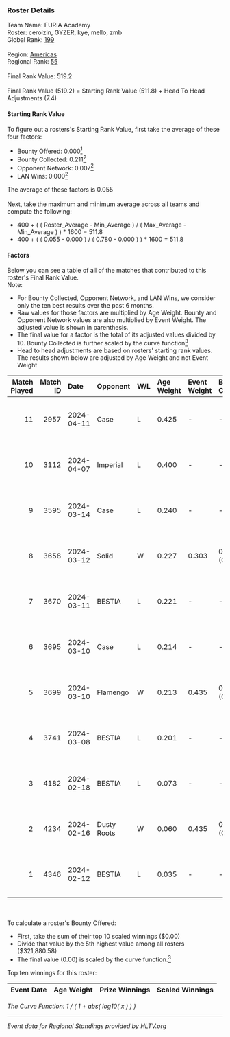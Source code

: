 ### Roster Details<br />
Team Name: FURIA Academy<br />
Roster: cerolzin, GYZER, kye, mello, zmb<br />
Global Rank: [199](../standings_global.md)<br />
<br />
Region: [Americas]( ../standings_americas.md)<br />
Regional Rank: [55]( ../standings_americas.md)<br />
<br />
Final Rank Value:  519.2<br />
<br />
Final Rank Value (519.2) = Starting Rank Value (511.8) + Head To Head Adjustments (7.4)<br />

#### Starting Rank Value<br />
To figure out a rosters's Starting Rank Value, first take the average of these four factors:<br />
- Bounty Offered: 0.000[<sup>1</sup>](#table2)
- Bounty Collected: 0.211[<sup>2</sup>](#table1)
- Opponent Network: 0.007[<sup>2</sup>](#table1)
- LAN Wins: 0.000[<sup>2</sup>](#table1)

The average of these factors is 0.055<br />
<br />
Next, take the maximum and minimum average across all teams and compute the following:<br />
- 400 + ( ( Roster_Average - Min_Average ) / ( Max_Average - Min_Average ) ) * 1600 = 511.8
- 400 + ( ( 0.055 - 0.000 ) / ( 0.780 - 0.000 ) ) * 1600 = 511.8


#### Factors<br />
Below you can see a table of all of the matches that contributed to this roster's Final Rank Value.<br />
Note:<br />

- For Bounty Collected, Opponent Network, and LAN Wins, we consider only the ten best results over the past 6 months.
- Raw values for those factors are multiplied by Age Weight. Bounty and Opponent Network values are also multiplied by Event Weight. The adjusted value is shown in parenthesis.
- The final value for a factor is the total of its adjusted values divided by 10. Bounty Collected is further scaled by the curve function[<sup>3</sup>](#curveFunction)
- Head to head adjustments are based on rosters' starting rank values. The results shown below are adjusted by Age Weight and not Event Weight
<span id="table1"></span><br />


| Match Played | Match ID | Date       | Opponent    | W/L | Age Weight | Event Weight | Bounty Collected | Opponent Network | LAN Wins  | H2H Adj. | Roster                                |
| -: | -: | :- | :- | :- | :- | :- | :- | :- | :- | -: | :- |
|           11 |     2957 | 2024-04-11 | Case        | L   | 0.425      | -            | -                | -                | -         |    -1.38 | cerolzin, GYZER, kye, mello, zmb      |
|           10 |     3112 | 2024-04-07 | Imperial    | L   | 0.400      | -            | -                | -                | -         |    -0.18 | Bruninho, cerolzin, GYZER, kye, mello |
|            9 |     3595 | 2024-03-14 | Case        | L   | 0.240      | -            | -                | -                | -         |    -0.73 | Bruninho, cerolzin, GYZER, kye, mello |
|            8 |     3658 | 2024-03-12 | Solid       | W   | 0.227      | 0.303        | 0.025 (0.002)    | 0.825 (0.057)    | 0 (0.000) |     6.37 | Bruninho, cerolzin, GYZER, kye, mello |
|            7 |     3670 | 2024-03-11 | BESTIA      | L   | 0.221      | -            | -                | -                | -         |    -0.40 | Bruninho, cerolzin, GYZER, kye, mello |
|            6 |     3695 | 2024-03-10 | Case        | L   | 0.214      | -            | -                | -                | -         |    -0.60 | Bruninho, cerolzin, GYZER, kye, mello |
|            5 |     3699 | 2024-03-10 | Flamengo    | W   | 0.213      | 0.435        | 0.000 (0.000)    | 0.014 (0.001)    | 0 (0.000) |     3.18 | Bruninho, cerolzin, GYZER, kye, mello |
|            4 |     3741 | 2024-03-08 | BESTIA      | L   | 0.201      | -            | -                | -                | -         |    -0.35 | Bruninho, cerolzin, GYZER, kye, mello |
|            3 |     4182 | 2024-02-18 | BESTIA      | L   | 0.073      | -            | -                | -                | -         |    -0.13 | Bruninho, cerolzin, GYZER, kye, mello |
|            2 |     4234 | 2024-02-16 | Dusty Roots | W   | 0.060      | 0.435        | 0.006 (0.000)    | 0.366 (0.009)    | 0 (0.000) |     1.63 | Bruninho, cerolzin, GYZER, kye, mello |
|            1 |     4346 | 2024-02-12 | BESTIA      | L   | 0.035      | -            | -                | -                | -         |    -0.06 | Bruninho, cerolzin, GYZER, kye, mello |

<br />
<span id="table2"></span><br />
To calculate a roster's Bounty Offered:<br />

- First, take the sum of their top 10 scaled winnings ($0.00)
- Divide that value by the 5th highest value among all rosters ($321,880.58)
- The final value (0.00) is scaled by the curve function.[<sup>3</sup>](#curveFunction)

Top ten winnings for this roster:<br />

| Event Date | Age Weight | Prize Winnings | Scaled Winnings |
| :- | -: | :- | :- |


<span id="curveFunction"></span>_The Curve Function: 1 / ( 1 + abs( log10( x ) ) )_<br />

---
_Event data for Regional Standings provided by HLTV.org_<br />
